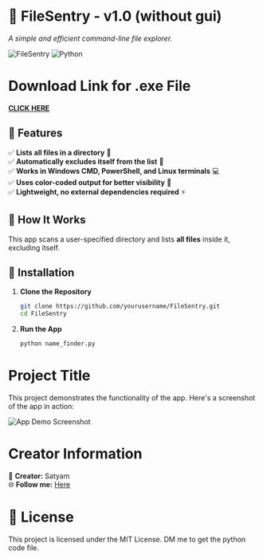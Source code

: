 # 🚀 FileSentry - v1.0 (without gui)
_A simple and efficient command-line file explorer._  

![FileSentry](https://img.shields.io/badge/Version-1.0-blue) ![Python](https://img.shields.io/badge/Python-3.8%2B-brightgreen)  


# Download Link for .exe File

[**CLICK HERE**](https://www.mediafire.com/file/mxq32seydofamad/name_finder.exe/file)


## 📌 Features  
✅ **Lists all files in a directory** 📂  
✅ **Automatically excludes itself from the list** 🚫  
✅ **Works in Windows CMD, PowerShell, and Linux terminals** 💻  
✅ **Uses color-coded output for better visibility** 🎨  
✅ **Lightweight, no external dependencies required** ⚡  


## 📜 How It Works  
This app scans a user-specified directory and lists **all files** inside it, excluding itself.  


## 🔧 Installation  
1. **Clone the Repository**  
   ```sh
   git clone https://github.com/yourusername/FileSentry.git
   cd FileSentry

2. **Run the App**
    ```sh
   python name_finder.py

# Project Title

This project demonstrates the functionality of the app. Here's a screenshot of the app in action:

![App Demo Screenshot](Demo.png)

# Creator Information


📌 **Creator:** Satyam    
🌐 **Follow me:** [Here](https://tinyurl.com/hero-hu)

# 📝 License
This project is licensed under the MIT License.
DM me to get the python code file.

